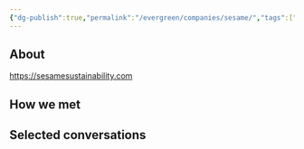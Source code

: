 ```yaml
---
{"dg-publish":true,"permalink":"/evergreen/companies/sesame/","tags":["company"]}
---
```


## About
https://sesamesustainability.com

## How we met


## Selected conversations

